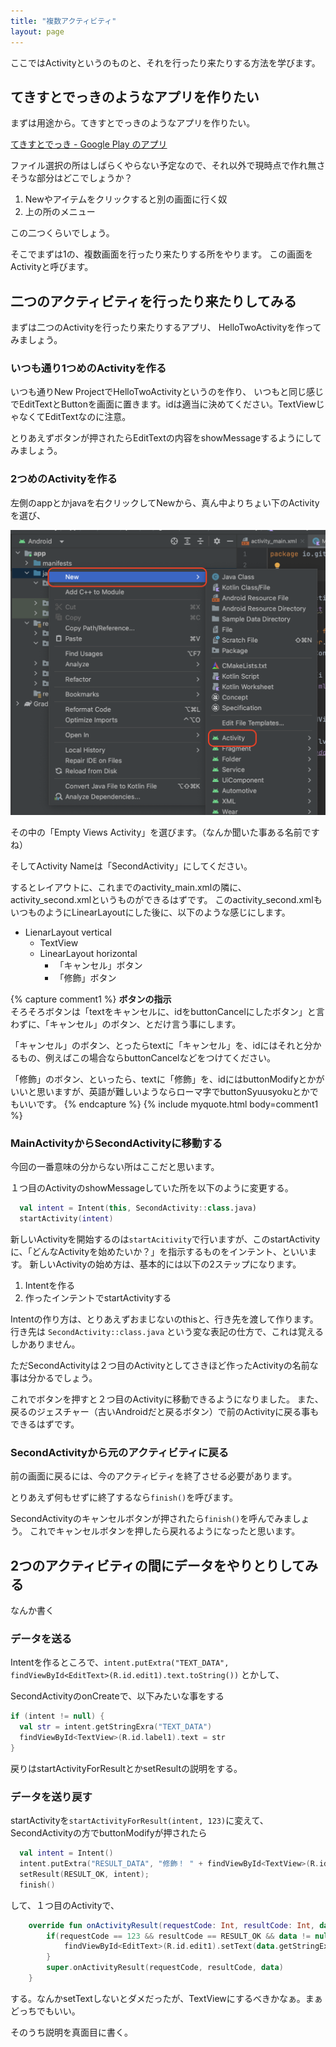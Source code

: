 ```yaml
---
title: "複数アクティビティ"
layout: page
---
```

ここではActivityというのものと、それを行ったり来たりする方法を学びます。

## てきすとでっきのようなアプリを作りたい

まずは用途から。てきすとでっきのようなアプリを作りたい。

[てきすとでっき - Google Play のアプリ](https://play.google.com/store/apps/details?id=io.github.karino2.textdeck&hl=ja)

ファイル選択の所はしばらくやらない予定なので、それ以外で現時点で作れ無さそうな部分はどこでしょうか？

1. Newやアイテムをクリックすると別の画面に行く奴
2. 上の所のメニュー

この二つくらいでしょう。

そこでまずは1の、複数画面を行ったり来たりする所をやります。
この画面をActivityと呼びます。

## 二つのアクティビティを行ったり来たりしてみる

まずは二つのActivityを行ったり来たりするアプリ、
HelloTwoActivityを作ってみましょう。

### いつも通り1つめのActivityを作る

いつも通りNew ProjectでHelloTwoActivityというのを作り、
いつもと同じ感じでEditTextとButtonを画面に置きます。idは適当に決めてください。TextViewじゃなくてEditTextなのに注意。

とりあえずボタンが押されたらEditTextの内容をshowMessageするようにしてみましょう。

### 2つめのActivityを作る

左側のappとかjavaを右クリックしてNewから、真ん中よりちょい下のActivityを選び、

![New Activityのメニューのスクリーンショット](imgs/new_activity.png)

その中の「Empty Views Activity」を選びます。（なんか聞いた事ある名前ですね）

そしてActivity Nameは「SecondActivity」にしてください。

するとレイアウトに、これまでのactivity_main.xmlの隣に、activity_second.xmlというものができるはずです。
このactivity_second.xmlもいつものようにLinearLayoutにした後に、以下のような感じにします。

- LienarLayout vertical
  - TextView
  - LinearLayout horizontal
    - 「キャンセル」ボタン
    - 「修飾」ボタン

{% capture comment1 %}
**ボタンの指示**  
そろそろボタンは「textをキャンセルに、idをbuttonCancelにしたボタン」と言わずに、「キャンセル」のボタン、とだけ言う事にします。

「キャンセル」のボタン、とったらtextに「キャンセル」を、idにはそれと分かるもの、例えばこの場合ならbuttonCancelなどをつけてください。

「修飾」のボタン、といったら、textに「修飾」を、idにはbuttonModifyとかがいいと思いますが、英語が難しいようならローマ字でbuttonSyuusyokuとかでもいいです。
{% endcapture %}
{% include myquote.html body=comment1 %}

### MainActivityからSecondActivityに移動する

今回の一番意味の分からない所はここだと思います。

１つ目のActivityのshowMessageしていた所を以下のように変更する。

```kotlin
  val intent = Intent(this, SecondActivity::class.java)
  startActivity(intent)
```

新しいActivityを開始するのは`startAcitivity`で行いますが、このstartActivityに、「どんなActivityを始めたいか？」を指示するものをインテント、といいます。
新しいActivityの始め方は、基本的には以下の2ステップになります。

1. Intentを作る
2. 作ったインテントでstartActivityする

Intentの作り方は、とりあえずおまじないのthisと、行き先を渡して作ります。
行き先は `SecondActivity::class.java` という変な表記の仕方で、これは覚えるしかありません。

ただSecondActivityは２つ目のActivityとしてさきほど作ったActivityの名前な事は分かるでしょう。

これでボタンを押すと２つ目のActivityに移動できるようになりました。
また、戻るのジェスチャー（古いAndroidだと戻るボタン）で前のActivityに戻る事もできるはずです。

### SecondActivityから元のアクティビティに戻る

前の画面に戻るには、今のアクティビティを終了させる必要があります。

とりあえず何もせずに終了するなら`finish()`を呼びます。

SecondActivityのキャンセルボタンが押されたら`finish()`を呼んでみましょう。
これでキャンセルボタンを押したら戻れるようになったと思います。

## 2つのアクティビティの間にデータをやりとりしてみる

なんか書く

### データを送る

Intentを作るところで、`intent.putExtra("TEXT_DATA", findViewById<EditText>(R.id.edit1).text.toString())` とかして、

SecondActivityのonCreateで、以下みたいな事をする

```kotlin
if (intent != null) {
  val str = intent.getStringExra("TEXT_DATA")
  findViewById<TextView>(R.id.label1).text = str
}
```

戻りはstartActivityForResultとかsetResultの説明をする。

### データを送り戻す

startActivityを`startActivityForResult(intent, 123)`に変えて、
SecondActivityの方でbuttonModifyが押されたら

```kotlin
  val intent = Intent()
  intent.putExtra("RESULT_DATA", "修飾！ " + findViewById<TextView>(R.id.labelResult).text.toString())
  setResult(RESULT_OK, intent);
  finish()
```

して、１つ目のActivityで、

```kotlin
    override fun onActivityResult(requestCode: Int, resultCode: Int, data: Intent?) {
        if(requestCode == 123 && resultCode == RESULT_OK && data != null) {
            findViewById<EditText>(R.id.edit1).setText(data.getStringExtra("RESULT_DATA"))
        }
        super.onActivityResult(requestCode, resultCode, data)
    }
```

する。なんかsetTextしないとダメだったが、TextViewにするべきかなぁ。まぁどっちでもいい。

そのうち説明を真面目に書く。